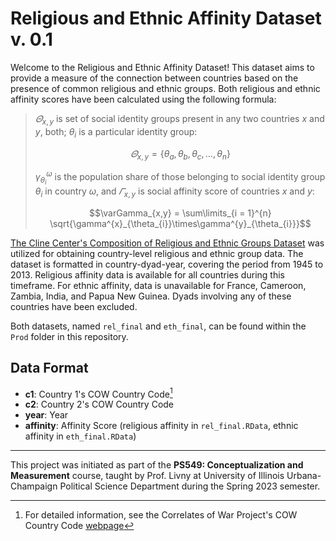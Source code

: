 # Religious and Ethnic Affinity Dataset v. 0.1

Welcome to the Religious and Ethnic Affinity Dataset! This dataset aims to provide a measure of the connection between countries based on the presence of common religious and ethnic groups. Both religious and ethnic affinity scores have been calculated using the following formula:

>$\varTheta_{x, y}$ is set of social identity groups present in any two countries $x$ and $y$, both; $\theta_{i}$ is a particular identity group:
>```math
>    \varTheta_{x, y} =  \bigl\{ \theta_{a}, \theta_{b}, \theta_{c}, \ldots , \theta_{n} \bigr\}
>```
>
>$\gamma^{\omega}_ {\theta_{i}}$ is the population share of those belonging to social identity group $\theta_{i}$ in country $\omega$, and $\varGamma_{x,y}$ is social affinity score of countries $x$ and $y$:
>
>```math
> \varGamma_{x,y} = \sum\limits_{i = 1}^{n} \sqrt{\gamma^{x}_{\theta_{i}}\times\gamma^{y}_{\theta_{i}}}
>```

[The Cline Center's Composition of Religious and Ethnic Groups Dataset](https://clinecenter.illinois.edu/project/Religious-Ethnic-Identity/composition-religious-and-ethnic-groups-creg-project) was utilized for obtaining country-level religious and ethnic group data. The dataset is formatted in country-dyad-year, covering the period from 1945 to 2013. Religious affinity data is available for all countries during this timeframe. For ethnic affinity, data is unavailable for France, Cameroon, Zambia, India, and Papua New Guinea. Dyads involving any of these countries have been excluded.

Both datasets, named `rel_final` and `eth_final`, can be found within the `Prod` folder in this repository.

## Data Format

* **c1**: Country 1's COW Country Code[^1]
* **c2**: Country 2's COW Country Code
* **year**: Year
* **affinity**: Affinity Score (religious affinity in `rel_final.RData`, ethnic affinity in `eth_final.RData`)

***
This project was initiated as part of the **PS549: Conceptualization and Measurement** course, taught by Prof. Livny at University of Illinois Urbana-Champaign Political Science Department during the Spring 2023 semester.

[^1]: For detailed information, see the Correlates of War Project's COW Country Code [webpage](https://correlatesofwar.org/cow-country-codes/)
